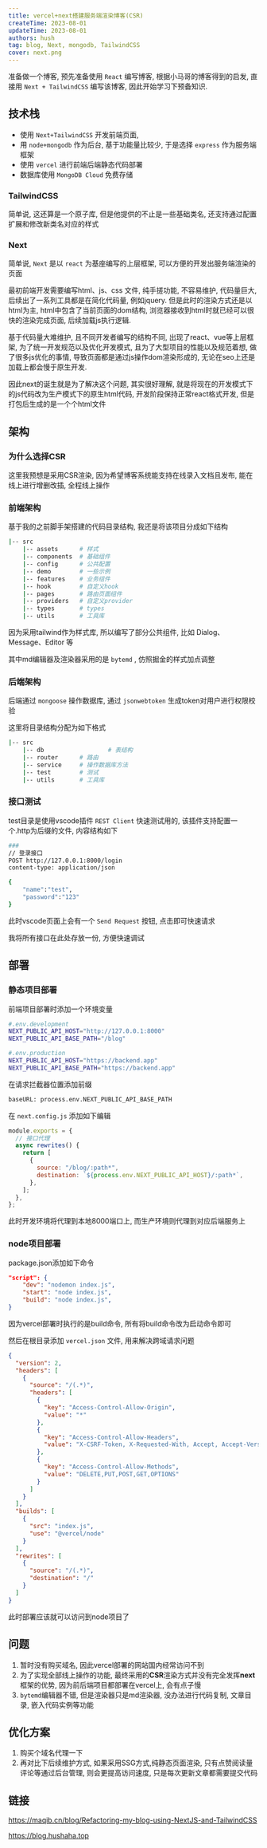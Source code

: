 ```yaml
---
title: vercel+next搭建服务端渲染博客(CSR)
createTime: 2023-08-01
updateTime: 2023-08-01
authors: hush
tag: blog, Next, mongodb, TailwindCSS
cover: next.png
---
```


准备做一个博客, 预先准备使用 `React` 编写博客, 根据小马哥的博客得到的启发, 直接用 `Next + TailwindCSS` 编写该博客, 因此开始学习下预备知识.

## 技术栈

- 使用 `Next+TailwindCSS` 开发前端页面,
- 用 `node+mongodb` 作为后台, 基于功能量比较少, 于是选择 `express` 作为服务端框架
- 使用 `vercel` 进行前端后端静态代码部署
- 数据库使用 `MongoDB Cloud` 免费存储

### TailwindCSS

简单说, 这还算是一个原子库, 但是他提供的不止是一些基础类名, 还支持通过配置扩展和修改新类名对应的样式

### Next

简单说, `Next` 是以 `react` 为基座编写的上层框架, 可以方便的开发出服务端渲染的页面

最初前端开发需要编写html、js、css 文件, 纯手搓功能, 不容易维护, 代码量巨大, 后续出了一系列工具都是在简化代码量, 例如jquery. 但是此时的渲染方式还是以html为主, html中包含了当前页面的dom结构, 浏览器接收到html时就已经可以很快的渲染完成页面, 后续加载js执行逻辑.

基于代码量大难维护, 且不同开发者编写的结构不同, 出现了react、vue等上层框架, 为了统一开发规范以及优化开发模式, 且为了大型项目的性能以及规范着想, 做了很多js优化的事情, 导致页面都是通过js操作dom渲染形成的, 无论在seo上还是加载上都会慢于原生开发.

因此next的诞生就是为了解决这个问题, 其实很好理解, 就是将现在的开发模式下的js代码改为生产模式下的原生html代码, 开发阶段保持正常react格式开发, 但是打包后生成的是一个个html文件

## 架构

### 为什么选择CSR

这里我预想是采用CSR渲染, 因为希望博客系统能支持在线录入文档且发布, 能在线上进行增删改插, 全程线上操作

### 前端架构

基于我的之前脚手架搭建的代码目录结构, 我还是将该项目分成如下结构

```bash
|-- src
    |-- assets      # 样式
    |-- components  # 基础组件
    |-- config      # 公共配置
    |-- demo        # 一些示例
    |-- features    # 业务组件
    |-- hook        # 自定义hook
    |-- pages       # 路由页面组件
    |-- providers   # 自定义provider
    |-- types       # types
    |-- utils       # 工具库
```

因为采用tailwind作为样式库, 所以编写了部分公共组件, 比如 Dialog、Message、Editor 等

其中md编辑器及渲染器采用的是 `bytemd` , 仿照掘金的样式加点调整

### 后端架构

后端通过 `mongoose` 操作数据库, 通过 `jsonwebtoken` 生成token对用户进行权限校验

这里将目录结构分配为如下格式

```bash
|-- src
    |-- db  				# 表结构
    |-- router    	# 路由
    |-- service    	# 操作数据库方法
    |-- test        # 测试
    |-- utils       # 工具库
```

### 接口测试

test目录是使用vscode插件 `REST Client` 快速测试用的, 该插件支持配置一个.http为后缀的文件, 内容结构如下

```bash
###
// 登录接口
POST http://127.0.0.1:8000/login
content-type: application/json

{
    "name":"test",
    "password":"123"
}
```

此时vscode页面上会有一个 `Send Request` 按钮, 点击即可快速请求

我将所有接口在此处存放一份, 方便快速调试

## 部署

### 静态项目部署

前端项目部署时添加一个环境变量

```bash
#.env.development
NEXT_PUBLIC_API_HOST="http://127.0.0.1:8000"
NEXT_PUBLIC_API_BASE_PATH="/blog"

#.env.production
NEXT_PUBLIC_API_HOST="https://backend.app"
NEXT_PUBLIC_API_BASE_PATH="https://backend.app"
```

在请求拦截器位置添加前缀

```bash
baseURL: process.env.NEXT_PUBLIC_API_BASE_PATH
```

在 `next.config.js` 添加如下编辑

```js
module.exports = {
  // 接口代理
  async rewrites() {
    return [
      {
        source: "/blog/:path*",
        destination: `${process.env.NEXT_PUBLIC_API_HOST}/:path*`,
      },
    ];
  },
};
```

此时开发环境将代理到本地8000端口上, 而生产环境则代理到对应后端服务上

### node项目部署

package.json添加如下命令

```json
"script": {
	"dev": "nodemon index.js",
 	"start": "node index.js",
 	"build": "node index.js",
}
```

因为vercel部署时执行的是build命令, 所有将build命令改为启动命令即可

然后在根目录添加 `vercel.json` 文件, 用来解决跨域请求问题

```json
{
  "version": 2,
  "headers": [
    {
      "source": "/(.*)",
      "headers": [
        {
          "key": "Access-Control-Allow-Origin",
          "value": "*"
        },
        {
          "key": "Access-Control-Allow-Headers",
          "value": "X-CSRF-Token, X-Requested-With, Accept, Accept-Version, Content-Length, Content-MD5, Content-Type, Date, X-Api-Version"
        },
        {
          "key": "Access-Control-Allow-Methods",
          "value": "DELETE,PUT,POST,GET,OPTIONS"
        }
      ]
    }
  ],
  "builds": [
    {
      "src": "index.js",
      "use": "@vercel/node"
    }
  ],
  "rewrites": [
    {
      "source": "/(.*)",
      "destination": "/"
    }
  ]
}
```

此时部署应该就可以访问到node项目了

## 问题

1. 暂时没有购买域名, 因此vercel部署的网站国内经常访问不到
2. 为了实现全部线上操作的功能, 最终采用的**CSR**渲染方式并没有完全发挥**next**框架的优势, 因为前后端项目都部署在vercel上, 会有点子慢
3. `bytemd`编辑器不错, 但是渲染器只是md渲染器, 没办法进行代码复制, 文章目录, 嵌入代码实例等功能

## 优化方案

1. 购买个域名代理一下
2. 再对比下后续维护方式, 如果采用SSG方式,纯静态页面渲染, 只有点赞阅读量评论等通过后台管理, 则会更提高访问速度, 只是每次更新文章都需要提交代码

## 链接

https://maqib.cn/blog/Refactoring-my-blog-using-NextJS-and-TailwindCSS

https://blog.hushaha.top
